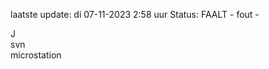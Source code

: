 laatste update: 
di 07-11-2023  2:58   uur 
Status: FAALT - fout - 
<div class="service R">J</div><div class="service R">svn</div><div class="service Y">microstation</div>